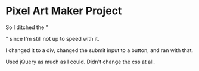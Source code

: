 # Pixel Art Maker Project

So I ditched the "<form>" since I'm still not up to speed with it. 
  
I changed it to a div, changed the submit input to a button, and ran with that. 
  
Used jQuery as much as I could. Didn't change the css at all. 
